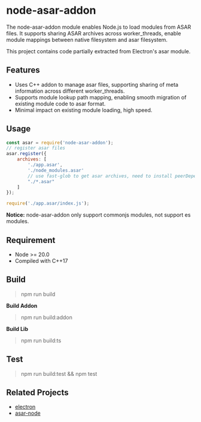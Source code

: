 node-asar-addon
====

The node-asar-addon module enables Node.js to ‌load modules from ASAR files‌. It supports ‌sharing ASAR archives across worker_threads‌,
enable module mappings between native filesystem and asar filesystem.

This project contains ‌code partially extracted from‌ Electron's asar module.

## Features

- Uses C++ addon to manage asar files, supporting sharing of meta information across different worker_threads.
- Supports module lookup path mapping, enabling smooth migration of existing module code to asar format.
- Minimal impact on existing module loading, high speed.

## Usage

```javascript
const asar = require('node-asar-addon');
// register asar files
asar.register({
    archives: [
        './app.asar',
        './node_modules.asar'
        // use fast-glob to get asar archives, need to install peerDependencies "fast-glob"
        "./*.asar"
    ]
});

require('./app.asar/index.js');
```

**Notice:** node-asar-addon only support commonjs modules, not support es modules.


## Requirement

- Node >= 20.0
- Compiled with C++17

## Build

> npm run build

**Build Addon**

> npm run build:addon

**Build Lib**

> npm run build:ts

## Test

> npm run build:test && npm test


## Related Projects
- [electron](https://github.com/electron/electron)
- [asar-node](https://github.com/toyobayashi/asar-node)